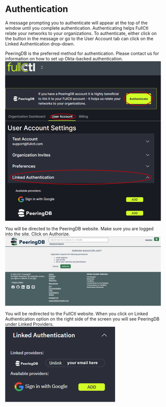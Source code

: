 # Authentication

A message prompting you to authenticate will appear at the top of the window until you complete authentication. Authenticating helps FullCtl relate your networks to your organizations. To authenticate, either click on the button in the message or go to the User Account tab can click on the Linked Authentication drop-down. 

PeeringDB is the preferred method for authentication. Please contact us for information on how to set up Okta-backed authentication.
   ![](img/authenticate.png)

You will be directed to the PeeringDB website. Make sure you are logged into the site. Click on Authorize.
   ![](img/authorize.png)

You will be redirected to the FullCtl website. When you click on Linked Authentication option on the right side of the screen you will see PeeringDB under Linked Providers.
   ![](img/linked.png)

